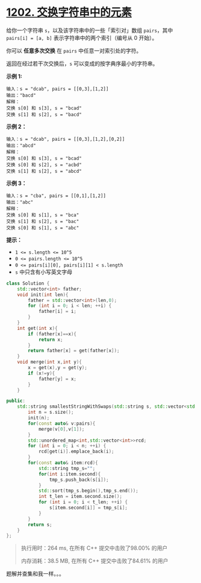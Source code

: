 # [1202. 交换字符串中的元素](https://leetcode-cn.com/problems/smallest-string-with-swaps/)

给你一个字符串 `s`，以及该字符串中的一些「索引对」数组 `pairs`，其中 `pairs[i] = [a, b]` 表示字符串中的两个索引（编号从 0 开始）。

你可以 **任意多次交换** 在 `pairs` 中任意一对索引处的字符。

返回在经过若干次交换后，`s` 可以变成的按字典序最小的字符串。

 

**示例 1:**

```
输入：s = "dcab", pairs = [[0,3],[1,2]]
输出："bacd"
解释： 
交换 s[0] 和 s[3], s = "bcad"
交换 s[1] 和 s[2], s = "bacd"
```

**示例 2：**

```
输入：s = "dcab", pairs = [[0,3],[1,2],[0,2]]
输出："abcd"
解释：
交换 s[0] 和 s[3], s = "bcad"
交换 s[0] 和 s[2], s = "acbd"
交换 s[1] 和 s[2], s = "abcd"
```

**示例 3：**

```
输入：s = "cba", pairs = [[0,1],[1,2]]
输出："abc"
解释：
交换 s[0] 和 s[1], s = "bca"
交换 s[1] 和 s[2], s = "bac"
交换 s[0] 和 s[1], s = "abc"
```

 

**提示：**

- `1 <= s.length <= 10^5`
- `0 <= pairs.length <= 10^5`
- `0 <= pairs[i][0], pairs[i][1] < s.length`
- `s` 中只含有小写英文字母

```c++
class Solution {
    std::vector<int> father;
    void init(int len){
        father = std::vector<int>(len,0);
        for (int i = 0; i < len; ++i) {
            father[i] = i;
        }
    }
    int get(int x){
        if (father[x]==x){
            return x;
        }
        return father[x] = get(father[x]);
    }
    void merge(int x,int y){
        x = get(x),y = get(y);
        if (x!=y){
            father[y] = x;
        }
    }

public:
    std::string smallestStringWithSwaps(std::string s, std::vector<std::vector<int>>& pairs) {
        int n = s.size();
        init(n);
        for(const auto& v:pairs){
            merge(v[0],v[1]);
        }
        std::unordered_map<int,std::vector<int>>rcd;
        for (int i = 0; i < n; ++i) {
            rcd[get(i)].emplace_back(i);
        }
        for(const auto& item:rcd){
            std::string tmp_s="";
            for(int i:item.second){
                tmp_s.push_back(s[i]);
            }
            std::sort(tmp_s.begin(),tmp_s.end());
            int t_len = item.second.size();
            for (int i = 0; i < t_len; ++i) {
                s[item.second[i]] = tmp_s[i];
            }
        }
        return s;
    }
};
```

> 执行用时：264 ms, 在所有 C++ 提交中击败了98.00% 的用户
>
> 内存消耗：38.5 MB, 在所有 C++ 提交中击败了84.61% 的用户

题解并查集和我一样。。。
